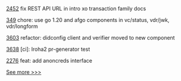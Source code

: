 
[2452](https://github.com/hyperledger/sawtooth-core/pull/2452) fix REST API URL in intro xo transaction family docs

[349](https://github.com/hyperledger/aries-framework-go-ext/pull/349) chore: use go 1.20 and afgo components in vc/status, vdr/jwk, vdr/longform

[3603](https://github.com/hyperledger/aries-framework-go/pull/3603) refactor: didconfig client and verifier moved to new component

[3638](https://github.com/hyperledger/iroha/pull/3638) [ci]: Iroha2 pr-generator test

[2276](https://github.com/hyperledger/aries-cloudagent-python/pull/2276) feat: add anoncreds interface


[See more >>>](https://start-here.hyperledger.org/pull-requests)
